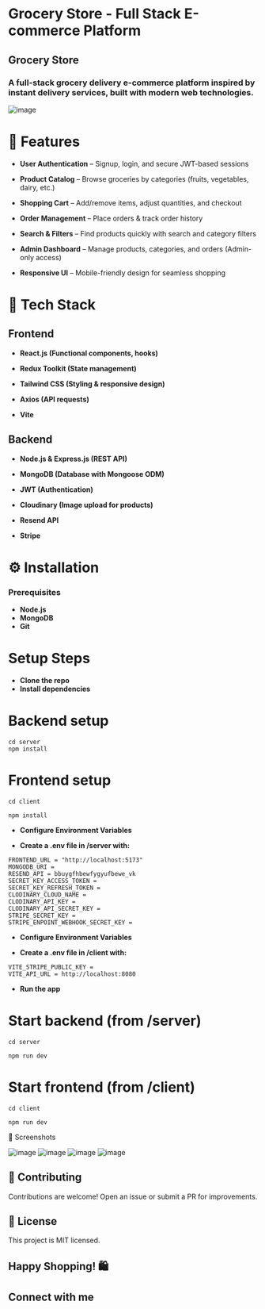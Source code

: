 # Grocery Store - Full Stack E-commerce Platform
## Grocery Store
### A full-stack grocery delivery e-commerce platform inspired by instant delivery services, built with modern web technologies.

![image](https://github.com/user-attachments/assets/f3bb3e39-337f-4831-9494-eee716f57425)



# 🛒 Features
- **User Authentication** – Signup, login, and secure JWT-based sessions

- **Product Catalog** – Browse groceries by categories (fruits, vegetables, dairy, etc.)

- **Shopping Cart** – Add/remove items, adjust quantities, and checkout

- **Order Management** – Place orders & track order history

- **Search & Filters** – Find products quickly with search and category filters

- **Admin Dashboard** – Manage products, categories, and orders (Admin-only access)

- **Responsive UI** – Mobile-friendly design for seamless shopping

# 🚀 Tech Stack
## Frontend
- **React.js (Functional components, hooks)**

- **Redux Toolkit (State management)**

- **Tailwind CSS (Styling & responsive design)**

- **Axios (API requests)**
-  **Vite**

## Backend
- **Node.js & Express.js (REST API)**

- **MongoDB (Database with Mongoose ODM)**

- **JWT (Authentication)**

- **Cloudinary (Image upload for products)**
-  **Resend API**
- **Stripe**
  

# ⚙️ Installation
### Prerequisites
- **Node.js**
- **MongoDB**
- **Git**

# Setup Steps
- **Clone the repo**
- **Install dependencies**


# Backend setup  
`cd server`  
`npm install ` 

# Frontend setup  
`cd client`

`npm install`

- **Configure Environment Variables**

- **Create a .env file in /server with:**

```
FRONTEND_URL = "http://localhost:5173"
MONGODB_URI = 
RESEND_API = bbuygfhbewfygyufbewe_vk
SECRET_KEY_ACCESS_TOKEN = 
SECRET_KEY_REFRESH_TOKEN = 
CLODINARY_CLOUD_NAME = 
CLODINARY_API_KEY = 
CLODINARY_API_SECRET_KEY = 
STRIPE_SECRET_KEY = 
STRIPE_ENPOINT_WEBHOOK_SECRET_KEY = 

```

- **Configure Environment Variables**

- **Create a .env file in /client with:**
```
VITE_STRIPE_PUBLIC_KEY = 
VITE_API_URL = http://localhost:8080

```
- **Run the app**


# Start backend (from /server)  
`cd server` 

`npm run dev ` 

# Start frontend (from /client)  
`cd client `

`npm run dev`  


📸 Screenshots

![image](https://github.com/user-attachments/assets/f1ef272d-8441-4c62-9946-7a7fd1590992)
![image](https://github.com/user-attachments/assets/f6b5dbc1-29d5-4637-9b75-a7166e372622)
![image](https://github.com/user-attachments/assets/050ab50f-f499-4c0c-817e-9576518d9d98)
![image](https://github.com/user-attachments/assets/f056211f-9e1a-43cb-9427-11b727d31cbb)




## 🤝 Contributing
Contributions are welcome! Open an issue or submit a PR for improvements.

## 📜 License
This project is MIT licensed.

## Happy Shopping! 🛍️



## Connect with me
 <a href="https://www.linkedin.com/in/avnisharma1705" target="_blank">
  <img src="https://img.shields.io/badge/LinkedIn-0077B5?style=for-the-badge&logo=linkedin&logoColor=white" alt=""/>
 </a>



 
